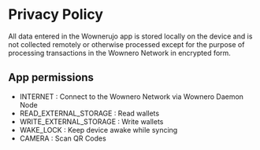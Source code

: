# Privacy Policy

All data entered in the Wownerujo app is stored locally on the device and is not collected remotely or otherwise processed except
for the purpose of processing transactions in the Wownero Network in encrypted form.

## App permissions
- INTERNET : Connect to the Wownero Network via Wownero Daemon Node
- READ_EXTERNAL_STORAGE : Read wallets
- WRITE_EXTERNAL_STORAGE : Write wallets
- WAKE_LOCK : Keep device awake while syncing
- CAMERA : Scan QR Codes
